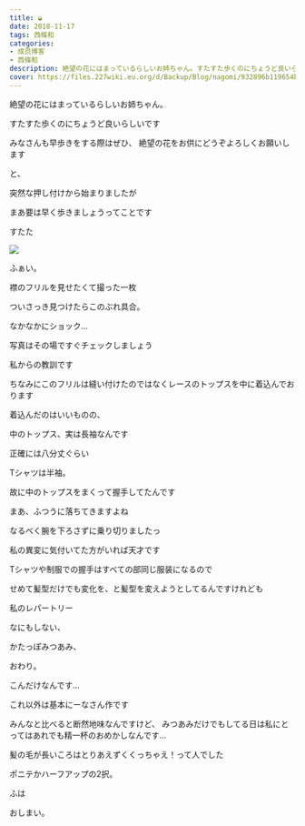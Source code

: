 ```yaml
---
title: ◒
date: 2018-11-17
tags: 西條和
categories: 
- 成员博客
- 西條和
description: 絶望の花にはまっているらしいお姉ちゃん。すたすた歩くのにちょうど良いらしいですみなさんも早歩きをする際はぜひ、...
cover: https://files.227wiki.eu.org/d/Backup/Blog/nagomi/932896b119654b02ee55fa3947da0.jpg 
---
```















絶望の花にはまっているらしいお姉ちゃん。












すたすた歩くのにちょうど良いらしいです
















みなさんも早歩きをする際はぜひ、
絶望の花をお供にどうぞよろしくお願いします













と、









突然な押し付けから始まりましたが






















まあ要は早く歩きましょうってことです











すたた














![](https://files.227wiki.eu.org/d/Backup/Blog/nagomi/932896b119654b02ee55fa3947da0.jpg)




ふぁい。











襟のフリルを見せたくて撮った一枚












ついさっき見つけたらこのぶれ具合。













なかなかにショック…











写真はその場ですぐチェックしましょう











私からの教訓です













ちなみにこのフリルは縫い付けたのではなくレースのトップスを中に着込んでおります












着込んだのはいいものの、










中のトップス、実は長袖なんです









正確には八分丈ぐらい











Tシャツは半袖。












故に中のトップスをまくって握手してたんです














まあ、ふつうに落ちてきますよね












なるべく腕を下ろさずに乗り切りましたっ















私の異変に気付いてた方がいれば天才です














Tシャツや制服での握手はすべての部同じ服装になるので









せめて髪型だけでも変化を、と髪型を変えようとしてるんですけれども











私のレパートリー










なにもしない、





かたっぽみつあみ、



おわり。








こんだけなんです…










これ以外は基本にーなさん作です













みんなと比べると断然地味なんですけど、
みつあみだけでもしてる日は私にとってはあれでも精一杯のおめかしなんです…












髪の毛が長いころはとりあえずくくっちゃえ！って人でした










ポニテかハーフアップの2択。









ふは
















おしまい。


